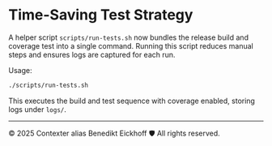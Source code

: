 # Time-Saving Test Strategy

A helper script `scripts/run-tests.sh` now bundles the release build and coverage test into a single command. Running this script reduces manual steps and ensures logs are captured for each run.

Usage:
```bash
./scripts/run-tests.sh
```
This executes the build and test sequence with coverage enabled, storing logs under `logs/`.

---
© 2025 Contexter alias Benedikt Eickhoff 🛡️ All rights reserved.
